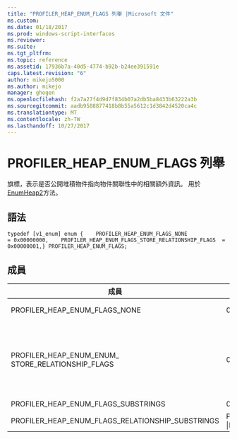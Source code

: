 ```yaml
---
title: "PROFILER_HEAP_ENUM_FLAGS 列舉 |Microsoft 文件"
ms.custom: 
ms.date: 01/18/2017
ms.prod: windows-script-interfaces
ms.reviewer: 
ms.suite: 
ms.tgt_pltfrm: 
ms.topic: reference
ms.assetid: 17936b7a-40d5-4774-b92b-b24ee391591e
caps.latest.revision: "6"
author: mikejo5000
ms.author: mikejo
manager: ghogen
ms.openlocfilehash: f2a7a27f4d9d7f834b07a2db5ba8433b63222a3b
ms.sourcegitcommit: aadb9588877418b8b55a5612c1d3842d4520ca4c
ms.translationtype: MT
ms.contentlocale: zh-TW
ms.lasthandoff: 10/27/2017
---
```

# <a name="profilerheapenumflags-enumeration"></a>PROFILER_HEAP_ENUM_FLAGS 列舉
旗標，表示是否公開堆積物件指向物件關聯性中的相關額外資訊。 用於[EnumHeap2](../../winscript/reference/iactivescriptprofilercontrol5-enumheap2-method.md)方法。  
  
## <a name="syntax"></a>語法  
  
```  
typedef [v1_enum] enum {    PROFILER_HEAP_ENUM_FLAGS_NONE                      = 0x00000000,    PROFILER_HEAP_ENUM_FLAGS_STORE_RELATIONSHIP_FLAGS  = 0x00000001,} PROFILER_HEAP_ENUM_FLAGS;  
```  
  
## <a name="members"></a>成員  
  
|成員|值|描述|  
|------------|-----------|-----------------|  
|PROFILER_HEAP_ENUM_FLAGS_NONE|0x00000000|此堆積物件未公開的物件關聯性的額外資訊。 此堆積物件的行為方式與[IActiveScriptProfilerControl3::HeapEnum](../../winscript/reference/iactivescriptprofilercontrol3-enumheap-method.md)。|  
|PROFILER_HEAP_ENUM_ENUM_ STORE_RELATIONSHIP_FLAGS|0x00000001|此堆積物件會公開物件關聯性中所指向的物件是否不是 getter 或 setter 方法的相關資訊。 這項資訊會儲存在高的 2 個位元組 （16 位元） 的[PROFILER_HEAP_OBJECT_RELATIONSHIP.relationshipInfo](../../winscript/reference/profiler-heap-object-relationship-structure.md)欄位做為其中一個[PROFILER_HEAP_OBJECT_RELATIONSHIP_FLAGS](../../winscript/reference/profiler-heap-object-relationship-flags-enumeration.md)列舉值。|  
|PROFILER_HEAP_ENUM_FLAGS_SUBSTRINGS|0x00000002|此堆積物件用來正確顯示子字串。|  
|PROFILER_HEAP_ENUM_FLAGS_RELATIONSHIP_SUBSTRINGS|PROFILER_HEAP_ENUM_FLAGS_STORE_RELATIONSHIP_FLAGS &#124;PROFILER_HEAP_ENUM_FLAGS_SUBSTRINGS|此堆積物件用來正確顯示子字串。|